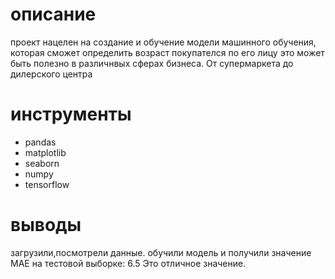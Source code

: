 # описание
проект нацелен на создание и обучение модели машинного обучения, которая сможет определить возраст покупателся по его лицу это может быть полезно в различнвых сферах бизнеса. От супермаркета до дилерского центра
# инструменты
- pandas
- matplotlib
- seaborn
- numpy
- tensorflow
# выводы
загрузили,посмотрели данные.
обучили модель и получили значение MAE на тестовой выборке: 6.5
Это отличное значение.
